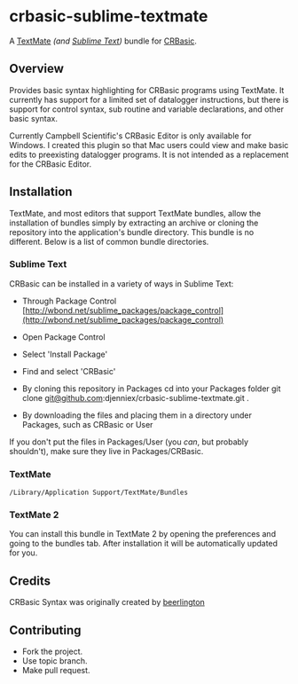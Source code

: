 # crbasic-sublime-textmate

A [TextMate][textmate] _(and [Sublime Text][sublime])_ bundle for [CRBasic][crbasic].

## Overview

Provides basic syntax highlighting for CRBasic programs using TextMate. It currently has support for a limited set of datalogger instructions, but there is support for control syntax, sub routine and variable declarations, and other basic syntax.

Currently Campbell Scientific's CRBasic Editor is only available for Windows. I created this plugin so that Mac users could view and make basic edits to preexisting datalogger programs. It is not intended as a replacement for the CRBasic Editor.

## Installation
TextMate, and most editors that support TextMate bundles, allow the installation of bundles simply by extracting an archive or cloning the repository into the application's bundle directory. This bundle is no different. Below is a list of common bundle directories.


### Sublime Text
CRBasic can be installed in a variety of ways in Sublime Text:
* Through Package Control [http://wbond.net/sublime_packages/package_control](http://wbond.net/sublime_packages/package_control)

 * Open Package Control
 * Select 'Install Package'
 * Find and select 'CRBasic'

* By cloning this repository in Packages
		cd into your Packages folder
		git clone git@github.com:djenniex/crbasic-sublime-textmate.git .

* By downloading the files and placing them in a directory under Packages, such as CRBasic or User

 If you don't put the files in Packages/User (you *can*, but probably shouldn't), make sure they live in Packages/CRBasic.

### TextMate
    /Library/Application Support/TextMate/Bundles

### TextMate 2
You can install this bundle in TextMate 2 by opening the preferences and going to the bundles tab. After installation it will be automatically updated for you.

Credits
-------
CRBasic Syntax was originally created by [beerlington][beerlington]

Contributing
------------
* Fork the project.
* Use topic branch.
* Make pull request.

[sublime]: http://www.sublimetext.com/
[textmate]: http://macromates.com/
[crbasic]: http://www.campbellsci.com/
[beerlington]: https://github.com/beerlington/crbasic-textmate
